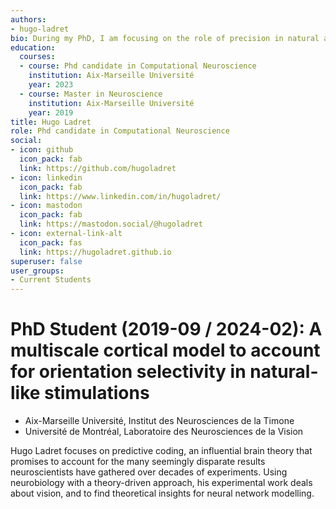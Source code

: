 ```yaml
---
authors:
- hugo-ladret
bio: During my PhD, I am focusing on the role of precision in natural and artificial neural networks.
education:
  courses:
  - course: Phd candidate in Computational Neuroscience
    institution: Aix-Marseille Université
    year: 2023
  - course: Master in Neuroscience
    institution: Aix-Marseille Université
    year: 2019
title: Hugo Ladret
role: Phd candidate in Computational Neuroscience
social:
- icon: github
  icon_pack: fab
  link: https://github.com/hugoladret
- icon: linkedin
  icon_pack: fab
  link: https://www.linkedin.com/in/hugoladret/
- icon: mastodon
  icon_pack: fab
  link: https://mastodon.social/@hugoladret
- icon: external-link-alt
  icon_pack: fas
  link: https://hugoladret.github.io
superuser: false
user_groups:
- Current Students
---
```

# PhD Student (2019-09 / 2024-02): A multiscale cortical model to account for orientation selectivity in natural-like stimulations

 * Aix-Marseille Université, Institut des Neurosciences de la Timone
 * Université de Montréal, Laboratoire des Neurosciences de la Vision

Hugo Ladret focuses on predictive coding, an influential brain theory that promises to account for the many seemingly disparate results neuroscientists have gathered over decades of experiments. Using neurobiology with a theory-driven approach, his experimental work deals about vision, and to find theoretical insights for neural network modelling.

